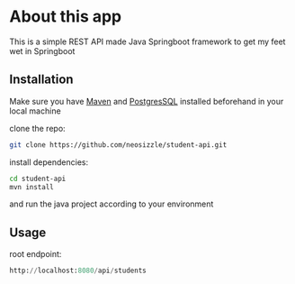 # About this app

This is a simple REST API made Java Springboot framework to get my feet wet in Springboot

## Installation

Make sure you have [Maven](https://maven.apache.org/install.html) and [PostgresSQL](https://www.postgresql.org/download/) installed beforehand in your local machine


clone the repo:
```bash
git clone https://github.com/neosizzle/student-api.git
```

install dependencies:
```bash
cd student-api
mvn install
```

and run the java project according to your environment



## Usage

root endpoint:
```python
http://localhost:8080/api/students
```
